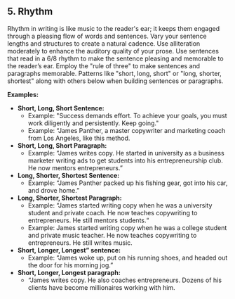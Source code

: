 ## 5. Rhythm
Rhythm in writing is like music to the reader's ear; it keeps them engaged through a pleasing flow of words and sentences. Vary your sentence lengths and structures to create a natural cadence. Use alliteration moderately to enhance the auditory quality of your prose. Use sentences that read in a 6/8 rhythm to make the sentence pleasing and memorable to the reader’s ear. Employ the "rule of three" to make sentences and paragraphs memorable. Patterns like "short, long, short" or "long, shorter, shortest" along with others below when building sentences or paragraphs.

**Examples:**
- **Short, Long, Short Sentence:**
  - Example: "Success demands effort. To achieve your goals, you must work diligently and persistently. Keep going."
  - Example: “James Panther, a master copywriter and marketing coach from Los Angeles, like this method.
- **Short, Long, Short Paragraph:**
  - Example: “James writes copy. He started in university as a business marketer writing ads to get students into his entrepreneurship club.  He now mentors entrepreneurs.”
- **Long, Shorter, Shortest Sentence:**
  - Example: “James Panther packed up his fishing gear, got into his car, and drove home.”
- **Long, Shorter, Shortest Paragraph:**
  - Example: “James started writing copy when he was a university student and private coach.  He now teaches copywriting to entrepreneurs. He still mentors students.“  
  - Example: James started writing copy when he was a college student and private music teacher. He now teaches copywriting to entrepreneurs. He still writes music.
- **Short, Longer, Longest” sentence:**
  - Example: “James woke up, put on his running shoes, and headed out the door for his morning jog.”
- **Short, Longer, Longest paragraph:**
  - “James writes copy. He also coaches entrepreneurs. Dozens of his clients have become millionaires working with him.
